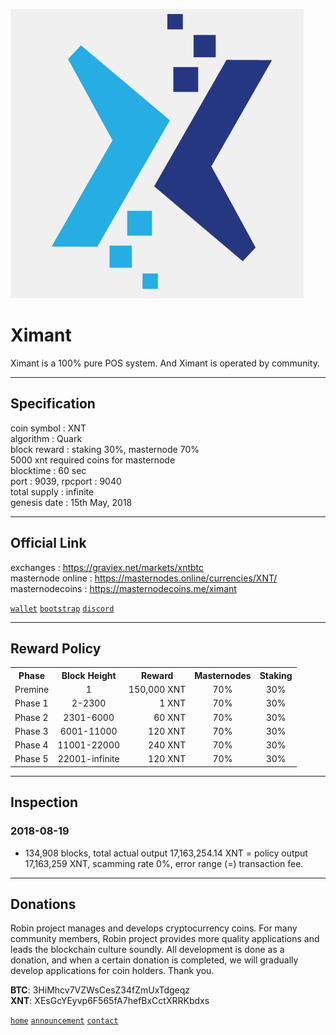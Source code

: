 ![](https://github.com/robinadaptor/logo/blob/master/ximant.png)

# Ximant
  
Ximant is a 100% pure POS system. And Ximant is operated by community.
  
***
## Specification  
  
coin symbol : XNT  
algorithm : Quark  
block reward : staking 30%, masternode 70%  
5000 xnt required coins for masternode  
blocktime : 60 sec  
port : 9039, rpcport : 9040  
total supply : infinite  
genesis date : 15th May, 2018  
  
***
## Official Link  
  
exchanges : https://graviex.net/markets/xntbtc  
masternode online : https://masternodes.online/currencies/XNT/  
masternodecoins :  https://masternodecoins.me/ximant  
  
[`wallet`](https://github.com/robinadaptor/ximant-wallet)  [`bootstrap`](https://github.com/robinadaptor/ximant-bootstrap)  [`discord`](https://discord.gg/zYvFFJU)  
  
***
## Reward Policy  

<table>
<th>Phase</th><th>Block Height</th><th>Reward</th><th>Masternodes</th><th>Staking</th>
<tr><td>Premine</td><td align="center">1</td><td align="right">150,000 XNT</td><td align="center">70%</td><td align="center">30%</td></tr>
<tr><td>Phase 1</td><td align="center">2-2300</td><td align="right">1 XNT</td><td align="center">70%</td><td align="center">30%</td></tr>
<tr><td>Phase 2</td><td align="center">2301-6000</td><td align="right">60 XNT</td><td align="center">70%</td><td align="center">30%</td></tr>
<tr><td>Phase 3</td><td align="center">6001-11000</td><td align="right">120 XNT</td><td align="center">70%</td><td align="center">30%</td></tr>
<tr><td>Phase 4</td><td align="center">11001-22000</td><td align="right">240 XNT</td><td align="center">70%</td><td align="center">30%</td></tr>
<tr><td>Phase 5</td><td align="center">22001-infinite</td><td align="right">120 XNT</td><td align="center">70%</td><td align="center">30%</td></tr>
</table>
  
***
## Inspection  
  
### 2018-08-19
  * 134,908 blocks, total actual output 17,163,254.14 XNT = policy output 17,163,259 XNT, scamming rate 0%, error range (=) transaction fee.
  
***
## Donations 
  
Robin project manages and develops cryptocurrency coins. For many community members, Robin project provides more quality applications and leads the blockchain culture soundly. All development is done as a donation, and when a certain donation is completed, we will gradually develop applications for coin holders. Thank you.  
  
**BTC**: 3HiMhcv7VZWsCesZ34fZmUxTdgeqz    
**XNT**: XEsGcYEyvp6F565fA7hefBxCctXRRKbdxs  
  
[`home`](https://github.com/robinadaptor)  [`announcement`](https://github.com/robinadaptor/announcement)  [`contact`](https://github.com/robinadaptor/POS-helper)